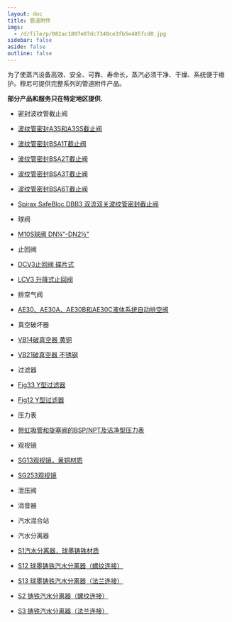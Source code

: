 ```yaml
---
layout: doc
title: 管道附件
imgs:
  - /d/file/p/082ac1807e07dc7340ce3fb5e485fcd0.jpg
sidebar: false
aside: false
outline: false
---
```


为了使蒸汽设备高效、安全、可靠、寿命长，蒸汽必须干净、干燥、系统便于维护。穆尼可提供完整系列的管道附件产品。

**部分产品和服务只在特定地区提供.**

- 密封波纹管截止阀

- [波纹管密封A3S和A3SS截止阀](/stop-valves/A3S_A3SS.html '波纹管密封A3S和A3SS截止阀')
- [波纹管密封BSA1T截止阀](/stop-valves/BSA1T.html '波纹管密封BSA1T截止阀')
- [波纹管密封BSA2T截止阀](/stop-valves/BSA2T.html '波纹管密封BSA2T截止阀')
- [波纹管密封BSA3T截止阀](/stop-valves/BSA3T.html '波纹管密封BSA3T截止阀')
- [波纹管密封BSA6T截止阀](/stop-valves/BSA6T.html '波纹管密封BSA6T截止阀')
- [Spirax SafeBloc DBB3 双流双关波纹管密封截止阀](/stop-valves/DBB3.html 'Spirax SafeBloc DBB3 双流双关波纹管密封截止阀')

- 球阀

- [M10S球阀 DN¼"-DN2½"](/ball-valves/M10S.html 'M10S球阀 DN¼')

- 止回阀

- [DCV3止回阀 碟片式](/check-valves/DCV3.html 'DCV3止回阀 碟片式')
- [LCV3 升降式止回阀](/check-valves/LCV3.html 'LCV3 升降式止回阀')

- 排空气阀

- [AE30、AE30A、AE30B和AE30C液体系统自动排空阀](/air-valves/AE30.html 'AE30、AE30A、AE30B和AE30C液体系统自动排空阀')

- 真空破坏器

- [VB14破真空器 黄铜](/vacuum-breakers/VB14.html 'VB14破真空器 黄铜')
- [VB21破真空器 不锈钢](/vacuum-breakers/VB21.html 'VB21破真空器 不锈钢')

- 过滤器

- [Fig33 Y型过滤器](/strainers/FIG33.html 'Fig33 Y型过滤器')
- [Fig12 Y型过滤器](/strainers/FIG12.html 'Fig12 Y型过滤器')

- 压力表

- [带虹吸管和旋塞阀的BSP/NPT及洁净型压力表](#)

- 观视镜

- [SG13观视镜，黄铜材质](/sight-glasses/SG13.html 'SG13观视镜，黄铜材质')
- [SG253观视镜](/sight-glasses/SG253.html 'SG253观视镜')

- 泄压阀

- 消音器

- 汽水混合站

- 汽水分离器

- [S1汽水分离器，球墨铸铁材质](/separators/S1.html 'S1汽水分离器，球墨铸铁材质')
- [S12 球墨铸铁汽水分离器（螺纹连接）](/separators/S12.html 'S12 球墨铸铁汽水分离器（螺纹连接）')
- [S13 球墨铸铁汽水分离器（法兰连接）](/separators/S13.html 'S13 球墨铸铁汽水分离器（法兰连接）')
- [S2 铸铁汽水分离器（螺纹连接）](/separators/S2.html 'S2 铸铁汽水分离器（螺纹连接）')
- [S3 铸铁汽水分离器（法兰连接）](/separators/S3.html 'S3 铸铁汽水分离器（法兰连接）')
